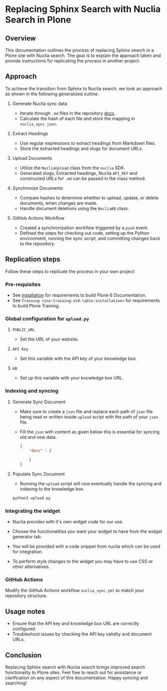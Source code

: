# Replacing Sphinx Search with Nuclia Search in Plone

## Overview

This documentation outlines the process of replacing Sphinx search in a Plone site with Nuclia search. The goal is to explain the approach taken and provide instructions for replicating the process in another project.

## Approach

To achieve the transition from Sphinx to Nuclia search, we took an approach as shown in the following generalized outline.

1. Generate Nuclia sync data

    -   Iterate through `.md` files in the repository [docs](https://github.com/plone/documentation/tree/6.0/docs) .
    -   Calculate the hash of each file and store the mapping in `nuclia_sync.json`.

2. Extract Headings

    -   Use regular expressions to extract headings from Markdown files.
    -   Store the extracted headings and slugs for document URLs.

3. Upload Documents

    -   Utilize the `NucliaUpload` class from the `nuclia` SDK.
    -   Generated slugs, Extracted headings, Nuclia `API_KEY` and constructed URLs for `.md` can be passed in the class method.

4. Synchronize Documents

    -   Compare hashes to determine whether to upload, update, or delete documents, when changes are made.
    -   Handle document deletions using the `NucliaKB` class.

5. GitHub Actions Workflow

    -   Created a synchronization workflow triggered by a `push` event.
    -   Defined the steps for checking out code, setting up the Python environment, running the sync script, and committing changes back to the repository.

## Replication steps

Follow these steps to replicate the process in your own project:

### Pre-requisites

-   See [installation](https://6.docs.plone.org/install/index.html) for requirements to build Plone 6 Documentation.
-   See `Training <inv:training:std:lable:installation>` for requirements to build Plone Training.

### Global configuration for `upload.py`

1.  `PUBLIC_URL`
    -   Set the URL of your website.

2.  `API Key`
    -   Set this variable with the API key of your knowledge box.

3.  `KB`
    -   Set up this variable with your knowledge box URL.

### Indexing and syncing

1.  Generate Sync Document

    -   Make sure to create a `json` file and replace each path of `json` file being read or written inside `upload` script with the path of your `json` file.
    -   Fill the `json` with content as given below this is essential for syncing old and new data.

        ```json
        {
            "docs" : {

            }
        }
        ```

2.  Populate Sync Document

    -   Running the `upload` script will now eventually handle the syncing and indexing to the knowledge box.    

     ```bash
     python3 upload.py
     ```

### Integrating the widget

-   Nuclia provides with it's own widget code for our use. 

-   Choose the functionalities you want your widget to have from the widget generator tab. 

-   You will be provided with a code snippet from nuclia which can be used for integration.

-   To perform style changes to the widget you may have to use CSS or other alternatives.

### GitHub Actions

Modify the GitHub Actions workflow `nuclia_sync.yml` to match your repository structure.

## Usage notes

-   Ensure that the API key and knowledge box URL are correctly configured.
-   Troubleshoot issues by checking the API key validity and document URLs.

## Conclusion

Replacing Sphinx search with Nuclia search brings improved search functionality to Plone sites.
Feel free to reach out for assistance or clarification on any aspect of this documentation.
Happy syncing and searching!
